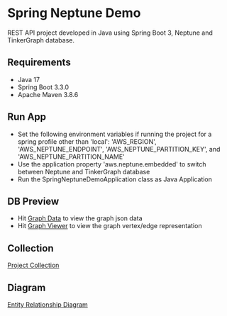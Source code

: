 # Spring Neptune Demo

REST API project developed in Java using Spring Boot 3, Neptune and TinkerGraph database.

## Requirements

- Java 17
- Spring Boot 3.3.0
- Apache Maven 3.8.6

## Run App

- Set the following environment variables if running the project for a spring profile other than 'local': 'AWS_REGION', 'AWS_NEPTUNE_ENDPOINT', 'AWS_NEPTUNE_PARTITION_KEY', and 'AWS_NEPTUNE_PARTITION_NAME'
- Use the application property 'aws.neptune.embedded' to switch between Neptune and TinkerGraph database
- Run the SpringNeptuneDemoApplication class as Java Application

## DB Preview

- Hit [Graph Data](http://localhost:8080/spring-neptune-demo/graph/data) to view the graph json data
- Hit [Graph Viewer](http://localhost:8080/spring-neptune-demo/index.html) to view the graph vertex/edge representation

## Collection

[Project Collection](https://github.com/erebelo/spring-neptune-demo/tree/main/collection)

## Diagram

[Entity Relationship Diagram](https://github.com/erebelo/spring-neptune-demo/tree/main/db/Entity%20Relationship%20Diagram.png)
